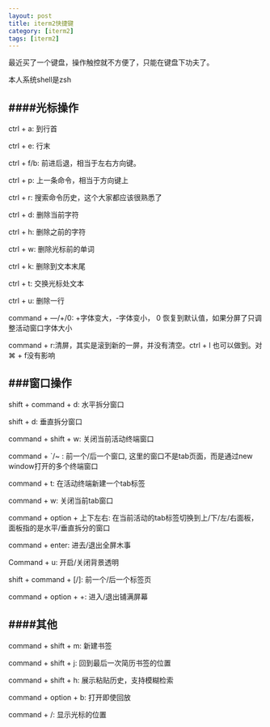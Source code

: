 ```yaml
---
layout: post
title: iterm2快捷键
category: [iterm2]
tags: [iterm2]
---
```




最近买了一个键盘，操作触控就不方便了，只能在键盘下功夫了。

本人系统shell是zsh


####光标操作
---

ctrl + a: 到行首

ctrl + e: 行末

ctrl + f/b: 前进后退，相当于左右方向键。

ctrl + p: 上一条命令，相当于方向键上

ctrl + r: 搜索命令历史，这个大家都应该很熟悉了

ctrl + d: 删除当前字符

ctrl + h: 删除之前的字符

ctrl + w: 删除光标前的单词

ctrl + k: 删除到文本末尾

ctrl + t: 交换光标处文本

ctrl + u: 删除一行

command + —/+/0: +字体变大，-字体变小， 0 恢复到默认值，如果分屏了只调整活动窗口字体大小

command + r:清屏，其实是滚到新的一屏，并没有清空。ctrl + l 也可以做到。对 ⌘ + f没有影响


###窗口操作
---

shift + command + d: 水平拆分窗口

shift + d: 垂直拆分窗口

command + shift + w: 关闭当前活动终端窗口

command + `/~ : 前一个/后一个窗口, 这里的窗口不是tab页面，而是通过new window打开的多个终端窗口

command + t: 在活动终端新建一个tab标签

command + w: 关闭当前tab窗口

command + option + 上下左右: 在当前活动的tab标签切换到上/下/左/右面板，面板指的是水平/垂直拆分的窗口

command + enter: 进去/退出全屏木事

Command + u: 开启/关闭背景透明

shift + command + [/]: 前一个/后一个标签页

command + option + +: 进入/退出铺满屏幕


####其他
---


command + shift + m: 新建书签

command + shift + j: 回到最后一次简历书签的位置


command + shift + h: 展示粘贴历史，支持模糊检索

command + option + b: 打开即使回放

command + /: 显示光标的位置

















